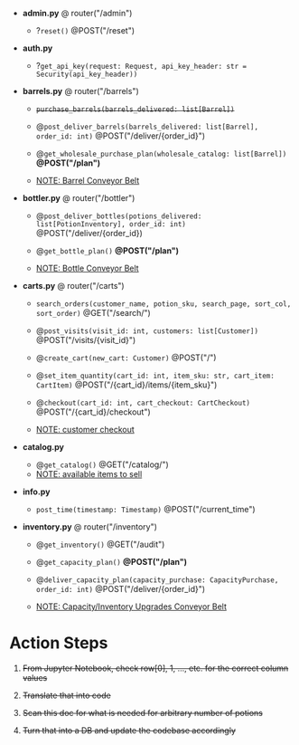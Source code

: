 - **admin.py** @ router("/admin")
  
  - ?`reset()` @POST("/reset")

- **auth.py**
  
  - ?`get_api_key(request: Request, api_key_header: str = Security(api_key_header))`

- **barrels.py** @ router("/barrels")
  
  - ~~`purchase_barrels(barrels_delivered: list[Barrel])`~~
  
  - @`post_deliver_barrels(barrels_delivered: list[Barrel], order_id: int)` @POST("/deliver/{order_id}")
  
  - @`get_wholesale_purchase_plan(wholesale_catalog: list[Barrel])` **@POST("/plan")**
  
  - <u>NOTE: Barrel Conveyor Belt</u>

- **bottler.py** @ router("/bottler")
  
  - @`post_deliver_bottles(potions_delivered: list[PotionInventory], order_id: int)` @POST("/deliver/{order_id})
  
  - @`get_bottle_plan()` **@POST("/plan")**
  
  - <u>NOTE: Bottle Conveyor Belt</u>

- **carts.py** @ router("/carts")
  
  - `search_orders(customer_name, potion_sku, search_page, sort_col, sort_order)` @GET("/search/")
  
  - @`post_visits(visit_id: int, customers: list[Customer])` @POST("/visits/{visit_id}")
  
  - @`create_cart(new_cart: Customer)` @POST("/")
  
  - @`set_item_quantity(cart_id: int, item_sku: str, cart_item: CartItem)` @POST("/{cart_id}/items/{item_sku}")
  
  - @`checkout(cart_id: int, cart_checkout: CartCheckout)` @POST("/{cart_id}/checkout")
  
  - <u>NOTE: customer checkout</u>

- **catalog.py**
  
  - @`get_catalog()` @GET("/catalog/")
  - <u>NOTE: available items to sell</u>

- **info.py**
  
  - `post_time(timestamp: Timestamp)` @POST("/current_time")

- **inventory.py** @ router("/inventory")
  
  - @`get_inventory()` @GET("/audit")
  
  - @`get_capacity_plan()` **@POST("/plan")**
  
  - @`deliver_capacity_plan(capacity_purchase: CapacityPurchase, order_id: int)` @POST("/deliver/{order_id}")
  
  - <u>NOTE: Capacity/Inventory Upgrades Conveyor Belt</u>

# Action Steps

1. ~~From Jupyter Notebook, check row[0], 1, ..., etc. for the correct column values~~

2. ~~Translate that into code~~

3. ~~Scan this doc for what is needed for arbitrary number of potions~~

4. ~~Turn that into a DB and update the codebase accordingly~~
